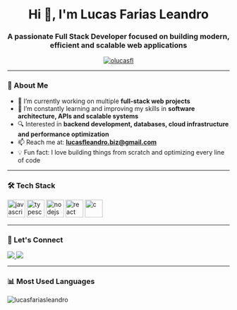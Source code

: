 <h1 align="center">Hi 👋, I'm Lucas Farias Leandro</h1>
<h3 align="center">A passionate Full Stack Developer focused on building modern, efficient and scalable web applications</h3>

<p align="center">
  <a href="https://github.com/olucasfl">
    <img src="https://komarev.com/ghpvc/?username=olucasfl&label=Profile%20views&color=0e75b6&style=flat" alt="olucasfl" />
  </a>
</p>

---

### 🚀 About Me

- 💼 I’m currently working on multiple **full-stack web projects**
- 🌱 I’m constantly learning and improving my skills in **software architecture, APIs and scalable systems**
- 🔍 Interested in **backend development, databases, cloud infrastructure and performance optimization**
- 📫 Reach me at: **lucasfleandro.biz@gmail.com**
- 💡 Fun fact: I love building things from scratch and optimizing every line of code

---

### 🛠️ Tech Stack

<p align="left">
  <img src="https://cdn.jsdelivr.net/gh/devicons/devicon/icons/javascript/javascript-original.svg" alt="javascript" width="40" height="40"/>
  <img src="https://cdn.jsdelivr.net/gh/devicons/devicon/icons/typescript/typescript-original.svg" alt="typescript" width="40" height="40"/>
  <img src="https://cdn.jsdelivr.net/gh/devicons/devicon/icons/nodejs/nodejs-original.svg" alt="nodejs" width="40" height="40"/>
  <img src="https://cdn.jsdelivr.net/gh/devicons/devicon/icons/react/react-original.svg" alt="react" width="40" height="40"/>
  <img src="https://cdn.jsdelivr.net/gh/devicons/devicon/icons/c/c-original.svg" alt="c" width="40" height="40"/>
</p>

---

### 🔗 Let's Connect

<p>
  <a href="https://www.linkedin.com/in/lucas-farias-18950a2b0/" target="_blank">
    <img src="https://img.shields.io/badge/LinkedIn-0A66C2?style=for-the-badge&logo=linkedin&logoColor=white"/>
  </a>
  <a href="mailto:lucasfleandro.biz@gmail.com" target="_blank">
    <img src="https://img.shields.io/badge/Gmail-D14836?style=for-the-badge&logo=gmail&logoColor=white"/>
  </a>
</p>

---

### 📊 Most Used Languages

<p align="left">
  <img src="https://github-readme-stats.vercel.app/api/top-langs/?username=olucasfl&layout=compact&theme=radical" alt="lucasfariasleandro" />
</p>
